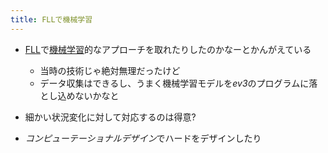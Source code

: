 ```yaml
---
title: FLLで機械学習
---
```


* [FLL](FLL.md)で[機械学習](%E6%A9%9F%E6%A2%B0%E5%AD%A6%E7%BF%92.md)的なアプローチを取れたりしたのかなーとかんがえている
  
  * 当時の技術じゃ絶対無理だったけど
  * データ収集はできるし、うまく機械学習モデルを*ev3*のプログラムに落とし込めないかなと
* 細かい状況変化に対して対応するのは得意?

* *コンピューテーショナルデザイン*でハードをデザインしたり
